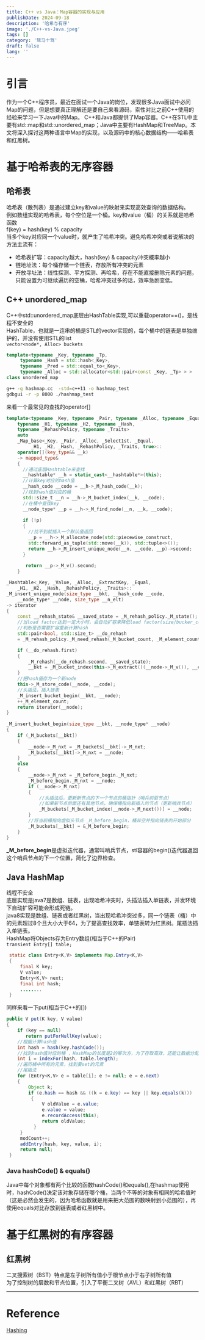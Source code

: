 ```yaml
---
title: C++ vs Java：Map容器的实现与应用
publishDate: 2024-09-18
description: '哈希与有序'
image: './C++-vs-Java.jpeg'
tags: []
category: '驽马十驾'
draft: false 
lang: ''
---
```

# 引言
作为一个C++程序员，最近在面试一个Java的岗位，发现很多Java面试中必问Map的问题，但是想要真正理解还是要自己来看源码，索性对比之前C++使用的经验来学习一下Java中的Map。 
C++和Java都提供了Map容器。C++在STL中主要有std::map和std::unordered_map；Java中主要有HashMap和TreeMap。本文将深入探讨这两种语言中Map的实现，以及源码中的核心数据结构——哈希表和红黑树。  
# 基于哈希表的无序容器  
## 哈希表
哈希表（散列表）是通过建立key和value的映射来实现高效查询的数据结构。  
例如数组实现的哈希表，每个空位是一个桶。key和value（桶）的关系就是哈希函数  
f(key) = hash(key) % capacity  
当多个key对应同一个value时，就产生了哈希冲突。避免哈希冲突或者说解决的方法主流有：  
- 哈希表扩容：capacity越大，hash(key) & capacity冲突概率越小  
- 链地址法：每个桶存储一个链表，存放所有冲突的元素  
- 开放寻址法：线性探测、平方探测、再哈希，存在不能直接删除元素的问题，只能设置为可继续遍历的空桶，哈希冲突过多的话，效率急剧变低。  

## C++ unordered_map
C++中std::unordered_map底层由HashTable实现,可以重载operator==()，是线程不安全的  
HashTable，也就是一连串的桶是STL的vector实现的，每个桶中的链表是单独维护的，并没有使用STL的list  
`vector<node*, Alloc> buckets`  
```cpp
template<typename _Key, typename _Tp,
	 typename _Hash = std::hash<_Key>,
	 typename _Pred = std::equal_to<_Key>,
	 typename _Alloc = std::allocator<std::pair<const _Key, _Tp> > >
class unordered_map
```
```bash
g++ -g hashmap.cc  -std=c++11 -o hashmap_test
gdbgui -r -p 8000 ./hashmap_test
```
来看一个最常见的查找的operator[]  
```cpp
template<typename _Key, typename _Pair, typename _Alloc, typename _Equal,
	typename _H1, typename _H2, typename _Hash,
	typename _RehashPolicy, typename _Traits>
	auto
	_Map_base<_Key, _Pair, _Alloc, _Select1st, _Equal,
	     _H1, _H2, _Hash, _RehashPolicy, _Traits, true>::
	operator[](key_type&& __k)
	-> mapped_type&
    {
      //通过底层Hashtable来查找
      __hashtable* __h = static_cast<__hashtable*>(this);
      //计算key对应的hash值
      __hash_code __code = __h->_M_hash_code(__k);
      //找到hash值对应的桶
      std::size_t __n = __h->_M_bucket_index(__k, __code);
      //在桶中查找key
      __node_type* __p = __h->_M_find_node(__n, __k, __code);
 
      if (!p)
      {
        //找不到就插入一个默认值返回
		__p = __h->_M_allocate_node(std::piecewise_construct,
		std::forward_as_tuple(std::move(__k)), std::tuple<>());
		return __h->_M_insert_unique_node(__n, __code, __p)->second;
      }
    
       return __p->_M_v().second;
    }
```

```cpp
_Hashtable<_Key, _Value, _Alloc, _ExtractKey, _Equal,
	_H1, _H2, _Hash, _RehashPolicy, _Traits>::
_M_insert_unique_node(size_type __bkt, __hash_code __code,
	__node_type* __node, size_type __n_elt)
-> iterator
{
    const __rehash_state& __saved_state = _M_rehash_policy._M_state(); //return _M_next_resize;
    //当load factor达到一定大小时，会自动扩容来降低load factor(size/bucker_count)
    //判断是否需要扩容重新计算hash
    std::pair<bool, std::size_t> __do_rehash
    = _M_rehash_policy._M_need_rehash(_M_bucket_count, _M_element_count, __n_elt);

    if (__do_rehash.first)
    {
        _M_rehash(__do_rehash.second, __saved_state);
        __bkt = _M_bucket_index(this->_M_extract()(__node->_M_v()), __code);
    }
    //把hash值存为一个新node
    this->_M_store_code(__node, __code);
    //头插法，插入链表
    _M_insert_bucket_begin(__bkt, __node);
    ++_M_element_count;
    return iterator(__node);
}
 
_M_insert_bucket_begin(size_type __bkt, __node_type* __node)
{
    if (_M_buckets[__bkt])
    {
        __node->_M_nxt = _M_buckets[__bkt]->_M_nxt;
        _M_buckets[__bkt]->_M_nxt = __node;
    }
    else
    {
        __node->_M_nxt = _M_before_begin._M_nxt;
        _M_before_begin._M_nxt = __node;
        if (__node->_M_nxt)
        {
            //头插法后，更新新节点的下一个节点的桶指针（哨兵前驱节点）
            //如果新节点后面还有其他节点，确保桶指向新插入的节点（更新哨兵节点）
            _M_buckets[_M_bucket_index(__node->_M_next())] = __node;
        }
        //将当前桶指向虚拟头节点 _M_before_begin，桶非空并指向链表的开始部分
        _M_buckets[__bkt] = &_M_before_begin;
    }
}
```
**_M_before_begin**是虚拟迭代器，通常叫哨兵节点，stl容器的begin()迭代器返回这个哨兵节点的下一个位置，简化了边界检查。  
## Java HashMap
线程不安全   
底层实现是java7是数组、链表，出现哈希冲突时，头插法插入单链表，并发环境下自动扩容可能会形成死链。  
java8实现是数组、链表或者红黑树，当出现哈希冲突过多，同一个链表（桶）中的元素超过8个且大小大于64，为了提高查找效率，单链表转为红黑树。尾插法插入单链表。  
HashMap将Objects存为Entry数组(相当于C++的Pair)  
`transient Entry[] table;`  
```java
 static class Entry<K,V> implements Map.Entry<K,V> 
 {
     final K key;
     V value;
     Entry<K,V> next;
     final int hash;
     ........
 }
```
同样来看一下put(相当于C++的[])  
```java
public V put(K key, V value) 
{
    if (key == null)
       return putForNullKey(value);
    //根据计算hash值
    int hash = hash(key.hashCode());
    //找到hash值对应的桶 ，HashMap的长度是2的幂次方，为了存取高效，还能让数据分配更均匀，减少碰撞
    int i = indexFor(hash, table.length);
    //遍历桶中所有的元素，找到要set的元素
    //尾插法
    for (Entry<K,V> e = table[i]; e != null; e = e.next) 
    {
        Object k;
        if (e.hash == hash && ((k = e.key) == key || key.equals(k))) 
         {
             V oldValue = e.value;
             e.value = value;
             e.recordAccess(this);
             return oldValue;
          }
     }
     modCount++;
     addEntry(hash, key, value, i);
     return null;
 }
```

### Java hashCode() & equals()
Java中每个对象都有两个比较的函数hashCode()和equals(),在hashmap使用时，hashCode()决定该对象存储在哪个桶，当两个不等的对象有相同的哈希值时（这是必然会发生的，因为哈希函数就是用来把大范围的数映射到小范围的），再使用equals对比存放到链表或者红黑树中。  
# 基于红黑树的有序容器

## 红黑树
二叉搜索树（BST）特点是左子树所有值小于根节点小于右子树所有值  
为了控制树的层数和节点位置，引入了平衡二叉树（AVL）和红黑树（RBT）  
















---
# Reference
[Hashing](https://samwho.dev/hashing/)

